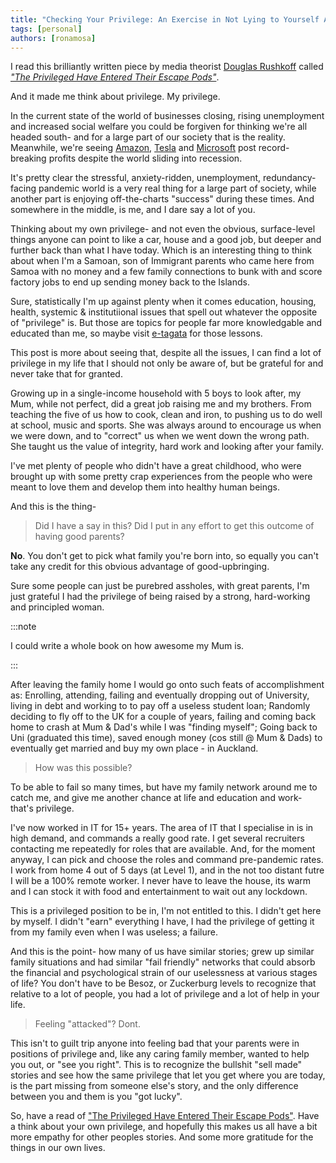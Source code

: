 ```yaml
---
title: "Checking Your Privilege: An Exercise in Not Lying to Yourself About How You Got to Where You Are Now."
tags: [personal]
authors: [ronamosa]
---
```


I read this brilliantly written piece by media theorist [Douglas Rushkoff](https://en.wikipedia.org/wiki/Douglas_Rushkoff) called _["The Privileged Have Entered Their Escape Pods"](https://onezero.medium.com/the-privileged-have-entered-their-escape-pods-4706b4893af7)_.

And it made me think about privilege. My privilege.

<!--truncate-->

In the current state of the world of businesses closing, rising unemployment and increased social welfare you could be forgiven for thinking we're all headed south- and for a large part of our society that is the reality. Meanwhile, we're seeing [Amazon](https://www.digitaltrends.com/news/amazon-quarter-2-earnings-2020-record-profit/), [Tesla](https://www.forbes.com/sites/greatspeculations/2020/07/23/behind-teslas-profits/#3bda743b93e6) and [Microsoft](https://www.macrotrends.net/stocks/charts/MSFT/microsoft/gross-profit) post record-breaking profits despite the world sliding into recession.

It's pretty clear the stressful, anxiety-ridden, unemployment, redundancy-facing pandemic world is a very real thing for a large part of society, while another part is enjoying off-the-charts "success" during these times. And somewhere in the middle, is me, and I dare say a lot of you.

Thinking about my own privilege- and not even the obvious, surface-level things anyone can point to like a car, house and a good job, but deeper and further back than what I have today. Which is an interesting thing to think about when I'm a Samoan, son of Immigrant parents who came here from Samoa with no money and a few family connections to bunk with and score factory jobs to end up sending money back to the Islands.

Sure, statistically I'm up against plenty when it comes education, housing, health, systemic & institutiional issues that spell out whatever the opposite of "privilege" is. But those are topics for people far more knowledgable and educated than me, so maybe visit [e-tagata](https://e-tangata.co.nz/) for those lessons.

This post is more about seeing that, despite all the issues, I can find a lot of privilege in my life that I should not only be aware of, but be grateful for and never take that for granted.

Growing up in a single-income household with 5 boys to look after, my Mum, while not perfect, did a great job raising me and my brothers. From teaching the five of us how to cook, clean and iron, to pushing us to do well at school, music and sports. She was always around to encourage us when we were down, and to "correct" us when we went down the wrong path. She taught us the value of integrity, hard work and looking after your family.

I've met plenty of people who didn't have a great childhood, who were brought up with some pretty crap experiences from the people who were meant to love them and develop them into healthy human beings.

And this is the thing-

> Did I have a say in this?
> Did I put in any effort to get this outcome of having good parents?

**No**. You don't get to pick what family you're born into, so equally you can't take any credit for this obvious advantage of good-upbringing. 

Sure some people can just be purebred assholes, with great parents, I'm just grateful I had the privilege of being raised by a strong, hard-working and principled woman.

:::note

I could write a whole book on how awesome my Mum is.

:::

After leaving the family home I would go onto such feats of accomplishment as: Enrolling, attending, failing and eventually dropping out of University, living in debt and working to to pay off a useless student loan; Randomly deciding to fly off to the UK for a couple of years, failing and coming back home to crash at Mum & Dad's while I was "finding myself"; Going back to Uni (graduated this time), saved enough money (cos still @ Mum & Dads) to eventually get married and buy my own place - in Auckland.

> How was this possible?

To be able to fail so many times, but have my family network around me to catch me, and give me another chance at life and education and work- that's privilege.

I've now worked in IT for 15+ years. The area of IT that I specialise in is in high demand, and commands a really good rate. I get several recruiters contacting me repeatedly for roles that are available. And, for the moment anyway, I can pick and choose the roles and command pre-pandemic rates. I work from home 4 out of 5 days (at Level 1), and in the not too distant futre I will be a 100% remote worker. I never have to leave the house, its warm and I can stock it with food and entertainment to wait out any lockdown.

This is a privileged position to be in, I'm not entitled to this. I didn't get here by myself. I didn't "earn" everything I have, I had the privilege of getting it from my family even when I was useless; a failure.

And this is the point- how many of us have similar stories; grew up similar family situations and had similar "fail friendly" networks that could absorb the financial and psychological strain of our uselessness at various stages of life? You don't have to be Besoz, or Zuckerburg levels to recognize that relative to a lot of people, you had a lot of privilege and a lot of help in your life.

> Feeling "attacked"? Dont.

This isn't to guilt trip anyone into feeling bad that your parents were in positions of privilege and, like any caring family member, wanted to help you out, or "see you right". This is to recognize the bullshit "sell made" stories and see how the same privilege that let you get where you are today, is the part missing from someone else's story, and the only difference between you and them is you "got lucky".

So, have a read of ["The Privileged Have Entered Their Escape Pods"](https://onezero.medium.com/the-privileged-have-entered-their-escape-pods-4706b4893af7). Have a think about your own privilege, and hopefully this makes us all have a bit more empathy for other peoples stories. And some more gratitude for the things in our own lives.

